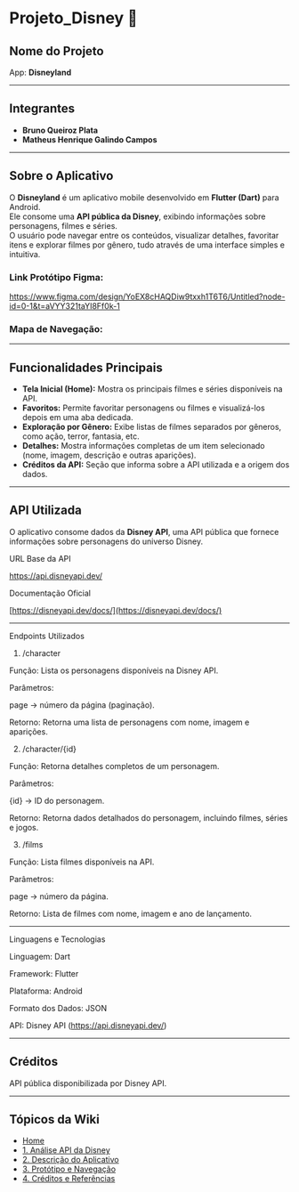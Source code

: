 # Projeto_Disney 🏰

## Nome do Projeto
App: **Disneyland**

---

## Integrantes
- **Bruno Queiroz Plata**  
- **Matheus Henrique Galindo Campos**

---

## Sobre o Aplicativo

O **Disneyland** é um aplicativo mobile desenvolvido em **Flutter (Dart)** para Android.  
Ele consome uma **API pública da Disney**, exibindo informações sobre personagens, filmes e séries.  
O usuário pode navegar entre os conteúdos, visualizar detalhes, favoritar itens e explorar filmes por gênero, tudo através de uma interface simples e intuitiva.

### Link Protótipo Figma:
https://www.figma.com/design/YoEX8cHAQDiw9txxh1T6T6/Untitled?node-id=0-1&t=aVYY321taYI8Ff0k-1

### Mapa de Navegação:



---

## Funcionalidades Principais

- **Tela Inicial (Home):** Mostra os principais filmes e séries disponíveis na API.  
- **Favoritos:** Permite favoritar personagens ou filmes e visualizá-los depois em uma aba dedicada.  
- **Exploração por Gênero:** Exibe listas de filmes separados por gêneros, como ação, terror, fantasia, etc.  
- **Detalhes:** Mostra informações completas de um item selecionado (nome, imagem, descrição e outras aparições).  
- **Créditos da API:** Seção que informa sobre a API utilizada e a origem dos dados.

---

## API Utilizada

O aplicativo consome dados da **Disney API**, uma API pública que fornece informações sobre personagens do universo Disney.

URL Base da API

https://api.disneyapi.dev/

Documentação Oficial

[https://disneyapi.dev/docs/](https://disneyapi.dev/docs/)

---

Endpoints Utilizados

1. /character

Função: Lista os personagens disponíveis na Disney API.

Parâmetros:

page → número da página (paginação).


Retorno: Retorna uma lista de personagens com nome, imagem e aparições.


2. /character/{id}

Função: Retorna detalhes completos de um personagem.

Parâmetros:

{id} → ID do personagem.


Retorno: Retorna dados detalhados do personagem, incluindo filmes, séries e jogos.


3. /films

Função: Lista filmes disponíveis na API.

Parâmetros:

page → número da página.


Retorno: Lista de filmes com nome, imagem e ano de lançamento.



---

Linguagens e Tecnologias

Linguagem: Dart

Framework: Flutter

Plataforma: Android

Formato dos Dados: JSON

API: Disney API (https://api.disneyapi.dev/)


---

## Créditos

API pública disponibilizada por Disney API.


---

## Tópicos da Wiki
- [Home](https://github.com/Bruno616/Projeto_Disney/wiki)
- [1. Análise API da Disney](https://github.com/Bruno616/Projeto_Disney/wiki/1.-Analise-API-da-Disney)
- [2. Descrição do Aplicativo](https://github.com/Bruno616/Projeto_Disney/wiki/2.-Descrição-do-Aplicativo)
- [3. Protótipo e Navegação](https://github.com/Bruno616/Projeto_Disney/wiki/3.-Protótipo-e-Navegação)
- [4. Créditos e Referências](https://github.com/Bruno616/Projeto_Disney/wiki/4.-Créditos-e-Referências)

